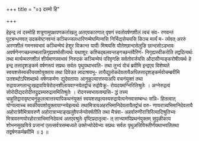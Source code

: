 +++
title = "०३ दस्मो हि"

+++

हेइन्द्र त्वं दस्मोहि शत्रूणामुपक्षपणकर्ताखलु अतएवकारणात् वृषणं स्वतोवर्षणशीलं त्वचं संव- रणवन्तं पुटबन्धनवत् उदकवेष्टनवन्तं कञ्चिज्जलधारिणम्मेघम्पिन्वसि निर्भिद्यसेचयसि किञ्च मर्त्यं म- र्त्यवत् अररुं अरणशीलं गमनस्वभावं कञ्चिन्मेघं हेशूर विक्रान्त यावीः मिश्रयसि यौतेश्छान्दसेलुङि छान्दसोऽडभावः अवर्षणेनगच्छन्तम्बलान्निगृह्यवर्ष्यसीत्यर्थः यथाशूरः कश्चिद्बलवन्तङ्गच्छन्तंवैरिणं- निगृह्यस्वीकरोति तद्वदित्यर्थः तथा मर्त्यम्मरणशीलं शीर्यमाणस्वभावं निरुदकं कञ्चिन्मेघं परिवृणक्षि सर्वतोवर्जयसि औदासीन्यङ्करोषीत्यर्थः हे इन्द्र तत्तादृशङ्कर्म वर्षणरूपं सप्रथः सर्वतः पृथुयथाभवति- तथा तुभ्यं वोचं ब्रवीमि इन्द्रएव विशेष्यते स्वयशसेस्वकीययशोयुक्ताय तथा दिवेउत त्वदाश्रयभू- तायैद्युलोकदेवतायैअपितत्तादृशङ्कर्मवोचम्ब्रवीमि उतशब्दोऽपिशब्दार्थः वर्षणकर्मणः द्युदेवतायाः आनुकूल्यात्तस्याअपि वचनंयुक्तं तथा रुद्रायजगतान्दुःखद्रावयित्रेरोदनशीलायवाग्नयेतद्वोचं रुद्रोवैक्रू- रोयदयमग्निरितिश्रुतेः । अग्नेरुद्रत्वं सोरोदीद्यदरोदीत्तद्रुद्रस्यरुद्रत्वमितिश्रुतेः । रोदनस्वभावत्वम्प्रसि- द्धं तस्य चाहुतिद्वारावृष्ट्यनुकूलत्वात्तस्यापिकथनंयुक्तं स्वयशसइत्यस्यरुद्रायेत्यनेनवासम्बन्धः सन्नि- हितत्वात् योग्यत्वाच्च स्वकीययशोयुक्तायाग्नयेइत्यर्थः तथामित्रायअहरभिमानिदेवतायैतद्वोचं वरु- णायरात्र्यभिमानिदेवतायै अहोरात्रेवैमित्रावरुणै अहोरात्राभ्याङ्खलुवैपर्जन्योवर्षतीति तथा मैत्रंवा- अहर्वारुणीरात्रिरित्यादिश्रुतिभ्यः मित्रावरुणयोरहोरात्राभिमानिदेवत्वं अतएवश्रुतेः वृष्टिप्रदातृत्वा- त् ताभ्यामपिप्रथनंयुक्तम् सुपृळीकाय शोभनसुखयित्रे प्रजानां एतत्सर्वत्रसम्बध्यते उक्तेभ्योदेवेभ्यः सप्रथः सर्वतः पृथुअतिविस्तीर्णंयथाभवतितथा तद्वर्षणकर्मब्रवीमि ॥ ३ ॥